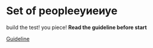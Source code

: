 # Set of peopleеуиеиуе
build the test! you piece!
**Read the guideline before start**

[Guideline](https://github.com/mate-academy/js_task-guideline/blob/master/README.md)
